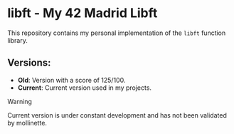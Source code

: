 # libft - My 42 Madrid Libft

This repository contains my personal implementation of the `libft` function library.

## Versions:

- **Old**: Version with a score of 125/100.
- **Current**: Current version used in my projects.
>[!WARNING]
> Current version is under constant development and has not been validated by mollinette.
